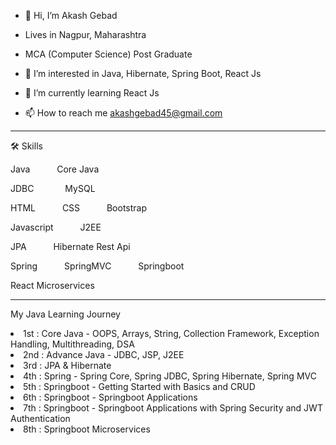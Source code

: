 - 👋 Hi, I’m Akash Gebad
  
- Lives in Nagpur, Maharashtra
- MCA (Computer Science) Post Graduate
- 👀 I’m interested in Java, Hibernate, Spring Boot, React Js
- 🌱 I’m currently learning React Js
- 📫 How to reach me akashgebad45@gmail.com

<hr>

🛠 Skills

Java       Core Java

JDBC        MySQL


HTML       CSS       Bootstrap


Javascript       J2EE


JPA       Hibernate         Rest Api     


Spring       SpringMVC       Springboot


React        Microservices      

<hr>

My Java Learning Journey

<li>1st : Core Java - OOPS, Arrays, String, Collection Framework, Exception Handling, Multithreading, DSA</li>

<li>2nd : Advance Java - JDBC, JSP, J2EE</li>

<li>3rd : JPA & Hibernate</li>

<li>4th : Spring - Spring Core, Spring JDBC, Spring Hibernate, Spring MVC</li>

<li>5th : Springboot - Getting Started with Basics and CRUD</li>

<li>6th : Springboot - Springboot Applications</li>

<li>7th : Springboot - Springboot Applications with Spring Security and JWT Authentication</li>

<li>8th : Springboot Microservices</li>

